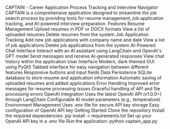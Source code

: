 CAPTAIN - Career Application Process Tracking and Interview Navigator
CAPTAIN is a comprehensive application designed to streamline the job search process by providing tools for resume management, job application tracking, and AI-powered interview preparation.
Features
Resume Management
Upload resumes in PDF or DOCX formats
View a list of uploaded resumes
Delete resumes from the system
Job Application Tracking
Add new job applications with company name and date
View a list of job applications
Delete job applications from the system
AI-Powered Chat Interface
Interact with an AI assistant using LangChain and OpenAI's GPT model
Send messages and receive AI-generated responses
View chat history within the application
User Interface
Modern, dark-themed GUI using PyQt5
Tabbed interface for easy navigation between different features
Responsive buttons and input fields
Data Persistence
SQLite database to store resume and application information
Automatic saving of uploaded resumes and added applications
Error Handling
Improved error messages for resume processing issues
Graceful handling of API and file processing errors
OpenAI Integration
Uses the latest OpenAI API (v1.0.0+) through LangChain
Configurable AI model parameters (e.g., temperature)
Environment Management
Uses .env file for secure API key storage
Easy configuration of OpenAI API key
Getting Started
Clone the repository
Install the required dependencies: pip install -r requirements.txt
Set up your OpenAI API key in a .env file
Run the application: python captain_app.py
